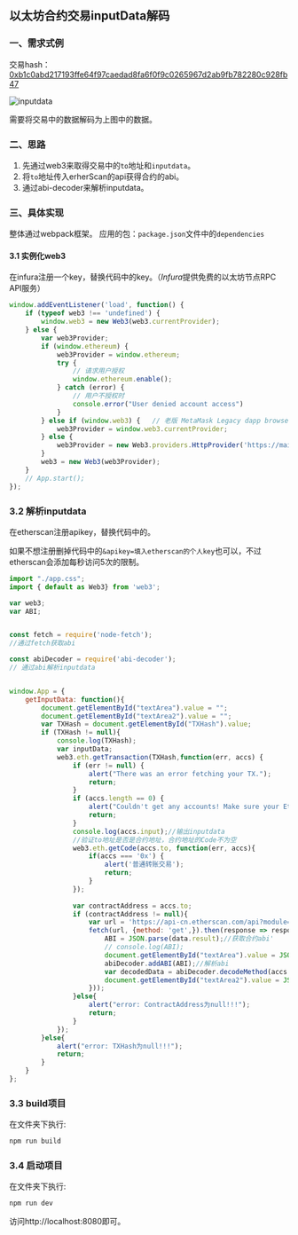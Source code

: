 ## 以太坊合约交易inputData解码

### 一、需求式例

交易hash：[0xb1c0abd217193ffe64f97caedad8fa6f0f9c0265967d2ab9fb782280c928fb47](https://cn.etherscan.com/tx/0xb1c0abd217193ffe64f97caedad8fa6f0f9c0265967d2ab9fb782280c928fb47)

![inputdata](http://i.loli.net/2020/09/01/zRVY1tOMWE37aqJ.png)

需要将交易中的数据解码为上图中的数据。

### 二、思路

1. 先通过web3来取得交易中的`to`地址和`inputdata`。
2. 将`to`地址传入erherScan的api获得合约的abi。
3. 通过abi-decoder来解析inputdata。

### 三、具体实现

整体通过webpack框架。
应用的包：`package.json`文件中的`dependencies`

#### 3.1 实例化web3

在infura注册一个key，替换代码中的key。（*Infura*提供免费的以太坊节点RPC API服务）

```js
window.addEventListener('load', function() {
    if (typeof web3 !== 'undefined') {
        window.web3 = new Web3(web3.currentProvider);
    } else {
        var web3Provider;
        if (window.ethereum) {
            web3Provider = window.ethereum;
            try {
                // 请求用户授权
                window.ethereum.enable();
            } catch (error) {
                // 用户不授权时
                console.error("User denied account access")
            }
        } else if (window.web3) {   // 老版 MetaMask Legacy dapp browsers...
            web3Provider = window.web3.currentProvider;
        } else {
            web3Provider = new Web3.providers.HttpProvider('https://mainnet.infura.io/v3/填入infura个人的key');
        }
        web3 = new Web3(web3Provider);
    }
    // App.start();
});
```

### 3.2 解析inputdata

在etherscan注册apikey，替换代码中的。

如果不想注册删掉代码中的`&apikey=填入etherscan的个人key`也可以，不过etherscan会添加每秒访问5次的限制。

```js
import "./app.css";
import { default as Web3} from 'web3';

var web3;
var ABI;


const fetch = require('node-fetch');
//通过fetch获取abi

const abiDecoder = require('abi-decoder'); 
// 通过abi解析inputdata


window.App = {
    getInputData: function(){
        document.getElementById("textArea").value = "";
        document.getElementById("textArea2").value = "";
        var TXHash = document.getElementById("TXHash").value;
        if (TXHash != null){
            console.log(TXHash);
            var inputData;
            web3.eth.getTransaction(TXHash,function(err, accs) {
                if (err != null) {
                    alert("There was an error fetching your TX.");
                    return;
                }
                if (accs.length == 0) {
                    alert("Couldn't get any accounts! Make sure your Ethereum client is configured correctly.");
                    return;
                }
                console.log(accs.input);//输出inputdata
                //验证to地址是否是合约地址，合约地址的Code不为空
                web3.eth.getCode(accs.to, function(err, accs){
                    if(accs === '0x') {
                        alert('普通转账交易');
                        return;
                    }
                });
                
                var contractAddress = accs.to;
                if (contractAddress != null){
                    var url = 'https://api-cn.etherscan.com/api?module=contract&action=getabi&address=' + contractAddress + '&apikey=填入etherscan的个人key';
                    fetch(url, {method: 'get',}).then(response => response.json().then(data => {
                        ABI = JSON.parse(data.result);//获取合约abi'
                        // console.log(ABI);
                        document.getElementById("textArea").value = JSON.stringify(JSON.parse(data.result),null, ' ');
                        abiDecoder.addABI(ABI);//解析abi
                        var decodedData = abiDecoder.decodeMethod(accs.input);//获得解析数据
                        document.getElementById("textArea2").value = JSON.stringify(decodedData,null,' ');
                    }));
                }else{
                    alert("error: ContractAddress为null!!!");
                    return;
                }
            });
        }else{
            alert("error: TXHash为null!!!");
            return;
        }
    }
};
```

### 3.3 build项目

在文件夹下执行:

```powershell
npm run build
```

### 3.4 启动项目

在文件夹下执行:

```powershell
npm run dev
```

访问http://localhost:8080即可。
